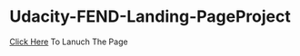 # Udacity-FEND-Landing-PageProject

[Click Here](https://basemamr.github.io/Udacity-FEND-Landing-PageProject/) To Lanuch The Page

